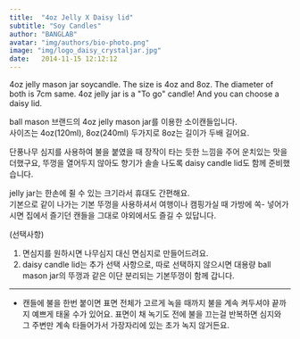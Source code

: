 ```yaml
---
title:  "4oz Jelly X Daisy lid"
subtitle: "Soy Candles"
author: "BANGLAB"
avatar: "img/authors/bio-photo.png"
image: "img/logo_daisy_crystaljar.jpg"
date:   2014-11-15 12:12:12
---
```


4oz jelly mason jar soycandle. The size is 4oz and 8oz. The diameter of both is 7cm same. 4oz jelly jar is a "To go" candle! And you can choose a daisy lid.

ball mason 브랜드의 4oz jelly mason jar를 이용한 소이캔들입니다.  
사이즈는 4oz(120ml), 8oz(240ml) 두가지로 8oz는 길이가 두배 길어요.  

단풍나무 심지를 사용하여 불을 붙였을 때 장작이 타는 듯한 느낌을 주어 운치있는 맛을 더했구요, 뚜껑을 열어두지 않아도 향기가 솔솔 나도록 daisy candle lid도 함께 준비했습니다.    

jelly jar는 한손에 쥘 수 있는 크기라서 휴대도 간편해요.  
기본으로 같이 나가는 기본 뚜껑을 사용하셔서 여행이나 캠핑가실 때 가방에 쏙- 넣어가시면 집에서 즐기던 캔들을 그대로 야외에서도 즐길 수 있답니다.  

(선택사항)  
1. 면심지를 원하시면 나무심지 대신 면심지로 만들어드려요.  
2. daisy candle lid는 추가 선택 사항으로, 따로 선택하지 않으시면 대용량 ball mason jar의 뚜껑과 같은 이단 분리되는 기본뚜껑이 함께 갑니다.  

---------
* 캔들에 불을 한번 붙이면 표면 전체가 고르게 녹을 때까지 불을 계속 켜두셔야 끝까지 예쁘게 태울 수가 있어요. 표면이 채 녹기도 전에 불을 끄는걸 반복하면 심지와 그 주변만 계속 타들어가서 가장자리에 있는 초가 녹지 않거든요.  
